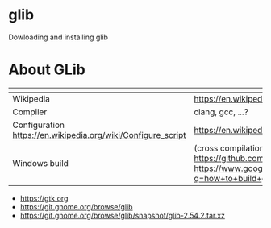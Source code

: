 # glib
Dowloading and installing glib

# About GLib

[]() | []()
--|--
Wikipedia | https://en.wikipedia.org/wiki/GLib
Compiler | clang, gcc, ...?
Configuration https://en.wikipedia.org/wiki/Configure_script | https://en.wikipedia.org/wiki/GNU_Build_System
Windows build | (cross compilation or quite a task) https://github.com/GNOME/glib/blob/master/README.win32 https://www.google.ca/search?q=how+to+build+glib+on+windows

* https://gtk.org
* https://git.gnome.org/browse/glib
* https://git.gnome.org/browse/glib/snapshot/glib-2.54.2.tar.xz
